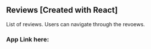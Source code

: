 ## Reviews [Created with React]

List of reviews. Users can navigate through the revoews.

### App Link here:
